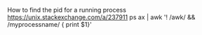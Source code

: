 
How to find the pid for a running process 
https://unix.stackexchange.com/a/237911
ps ax | awk '! /awk/ && /myprocessname/ { print $1}'

